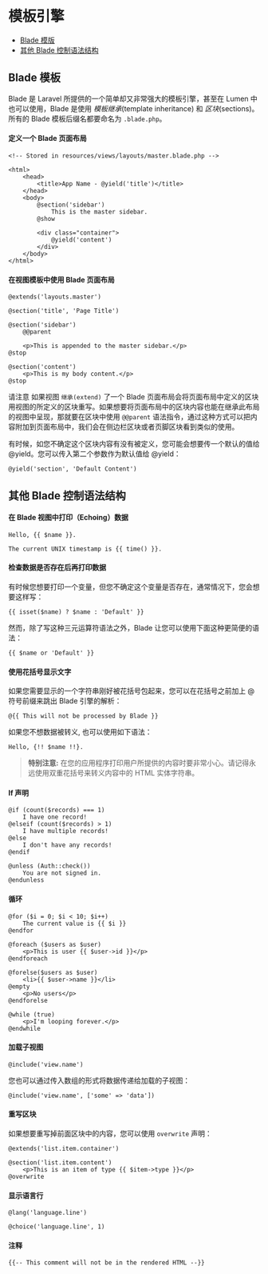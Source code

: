 # 模板引擎

- [Blade 模版](#blade-templating)
- [其他 Blade 控制语法结构](#other-blade-control-structures)

<a name="blade-templating"></a>
## Blade 模板

Blade 是 Laravel 所提供的一个简单却又非常强大的模板引擎，甚至在 Lumen 中也可以使用，Blade 是使用 _模板继承_(template inheritance) 和 _区块_(sections)。所有的 Blade 模板后缀名都要命名为 `.blade.php`。

#### 定义一个 Blade 页面布局

	<!-- Stored in resources/views/layouts/master.blade.php -->

	<html>
		<head>
			<title>App Name - @yield('title')</title>
		</head>
		<body>
			@section('sidebar')
				This is the master sidebar.
			@show

			<div class="container">
				@yield('content')
			</div>
		</body>
	</html>

#### 在视图模板中使用 Blade 页面布局

	@extends('layouts.master')

	@section('title', 'Page Title')

	@section('sidebar')
		@@parent

		<p>This is appended to the master sidebar.</p>
	@stop

	@section('content')
		<p>This is my body content.</p>
	@stop

请注意 如果视图 `继承(extend)` 了一个 Blade 页面布局会将页面布局中定义的区块用视图的所定义的区块重写。如果想要将页面布局中的区块内容也能在继承此布局的视图中呈现，那就要在区块中使用 `@@parent` 语法指令，通过这种方式可以把内容附加到页面布局中，我们会在侧边栏区块或者页脚区块看到类似的使用。

有时候，如您不确定这个区块内容有没有被定义，您可能会想要传一个默认的值给 @yield。您可以传入第二个参数作为默认值给 @yield：

	@yield('section', 'Default Content')

<a name="other-blade-control-structures"></a>
## 其他 Blade 控制语法结构

#### 在 Blade 视图中打印（Echoing）数据

	Hello, {{ $name }}.

	The current UNIX timestamp is {{ time() }}.

#### 检查数据是否存在后再打印数据

有时候您想要打印一个变量，但您不确定这个变量是否存在，通常情况下，您会想要这样写：

	{{ isset($name) ? $name : 'Default' }}

然而，除了写这种三元运算符语法之外，Blade 让您可以使用下面这种更简便的语法：

	{{ $name or 'Default' }}

#### 使用花括号显示文字

如果您需要显示的一个字符串刚好被花括号包起来，您可以在花括号之前加上 @ 符号前缀来跳出 Blade 引擎的解析：

	@{{ This will not be processed by Blade }}

如果您不想数据被转义, 也可以使用如下语法：

	Hello, {!! $name !!}.

> **特别注意:** 在您的应用程序打印用户所提供的内容时要非常小心。请记得永远使用双重花括号来转义内容中的 HTML 实体字符串。

#### If 声明

	@if (count($records) === 1)
		I have one record!
	@elseif (count($records) > 1)
		I have multiple records!
	@else
		I don't have any records!
	@endif

	@unless (Auth::check())
		You are not signed in.
	@endunless

#### 循环

	@for ($i = 0; $i < 10; $i++)
		The current value is {{ $i }}
	@endfor

	@foreach ($users as $user)
		<p>This is user {{ $user->id }}</p>
	@endforeach

	@forelse($users as $user)
		<li>{{ $user->name }}</li>
	@empty
		<p>No users</p>
	@endforelse

	@while (true)
		<p>I'm looping forever.</p>
	@endwhile

#### 加载子视图

	@include('view.name')

您也可以通过传入数组的形式将数据传递给加载的子视图：

	@include('view.name', ['some' => 'data'])

#### 重写区块

如果想要重写掉前面区块中的内容，您可以使用 `overwrite` 声明：

	@extends('list.item.container')

	@section('list.item.content')
		<p>This is an item of type {{ $item->type }}</p>
	@overwrite

#### 显示语言行

	@lang('language.line')

	@choice('language.line', 1)

#### 注释

	{{-- This comment will not be in the rendered HTML --}}
